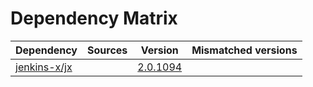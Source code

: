 # Dependency Matrix

Dependency | Sources | Version | Mismatched versions
---------- | ------- | ------- | -------------------
[jenkins-x/jx](https://github.com/jenkins-x/jx.git) |  | [2.0.1094](https://github.com/jenkins-x/jx/releases/tag/v2.0.1094) | 
